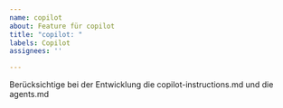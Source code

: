 ```yaml
---
name: copilot
about: Feature für copilot
title: "copilot: "
labels: Copilot
assignees: ''

---
```


Berücksichtige bei der Entwicklung die copilot-instructions.md und die agents.md

